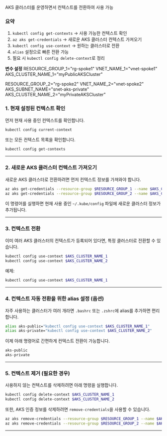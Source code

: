 AKS 클러스터를 운영하면서 컨텍스트를 전환하여 사용 가능

### **요약**
1. `kubectl config get-contexts` → 사용 가능한 컨텍스트 확인  
2. `az aks get-credentials` → 새로운 AKS 클러스터 컨텍스트 가져오기  
3. `kubectl config use-context` → 원하는 클러스터로 전환  
4. `alias` 설정으로 빠른 전환 가능  
5. 필요 시 `kubectl config delete-context`로 정리  

**변수 설정**
RESOURCE_GROUP_1="rg-spoke1"
VNET_NAME_1="vnet-spoke1"
AKS_CLUSTER_NAME_1="myPublicAKSCluster"

RESOURCE_GROUP_2="rg-spoke2"
VNET_NAME_2="vnet-spoke2"
AKS_SUBNET_NAME="snet-aks-private"
AKS_CLUSTER_NAME_2="myPrivateAKSCluster"

### 1. **현재 설정된 컨텍스트 확인**
먼저 현재 사용 중인 컨텍스트를 확인합니다.  

```sh
kubectl config current-context
```

또는 모든 컨텍스트 목록을 확인합니다.  

```sh
kubectl config get-contexts
```

---

### 2. **새로운 AKS 클러스터 컨텍스트 가져오기**
새로운 AKS 클러스터로 전환하려면 먼저 컨텍스트 정보를 가져와야 합니다.  

```sh
az aks get-credentials --resource-group $RESOURCE_GROUP_1 --name $AKS_CLUSTER_NAME_1
az aks get-credentials --resource-group $RESOURCE_GROUP_2 --name $AKS_CLUSTER_NAME_2
```

이 명령어를 실행하면 현재 사용 중인 `~/.kube/config` 파일에 새로운 클러스터 정보가 추가됩니다.  

---

### 3. **컨텍스트 전환**
이미 여러 AKS 클러스터의 컨텍스트가 등록되어 있다면, 특정 클러스터로 전환할 수 있습니다.  

```sh
kubectl config use-context $AKS_CLUSTER_NAME_1
kubectl config use-context $AKS_CLUSTER_NAME_2
```

예제:
```sh
kubectl config use-context $AKS_CLUSTER_NAME_1
```

---

### 4. **컨텍스트 자동 전환을 위한 alias 설정 (옵션)**
자주 사용하는 클러스터가 여러 개라면 `.bashrc` 또는 `.zshrc`에 alias를 추가하면 편리합니다.  

```sh
alias aks-public="kubectl config use-context $AKS_CLUSTER_NAME_1"
alias aks-private="kubectl config use-context $AKS_CLUSTER_NAME_2"
```

이제 아래 명령어로 간편하게 컨텍스트 전환이 가능합니다.  

```sh
aks-public
aks-private
```

---

### 5. **컨텍스트 제거 (필요한 경우)**
사용하지 않는 컨텍스트를 삭제하려면 아래 명령을 실행합니다.  

```sh
kubectl config delete-context $AKS_CLUSTER_NAME_1
kubectl config delete-context $AKS_CLUSTER_NAME_2
```

또한, AKS 인증 정보를 삭제하려면 `remove-credentials`을 사용할 수 있습니다.  

```sh
az aks remove-credentials --resource-group $RESOURCE_GROUP_1 --name $AKS_CLUSTER_NAME_1
az aks remove-credentials --resource-group $RESOURCE_GROUP_2 --name $AKS_CLUSTER_NAME_2
```

---


